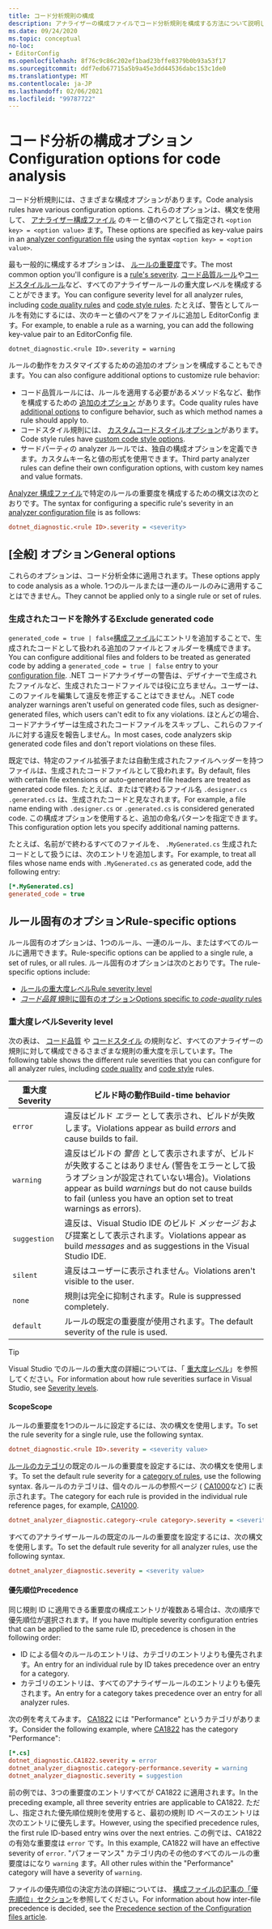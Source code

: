```yaml
---
title: コード分析規則の構成
description: アナライザーの構成ファイルでコード分析規則を構成する方法について説明します。
ms.date: 09/24/2020
ms.topic: conceptual
no-loc:
- EditorConfig
ms.openlocfilehash: 8f76c9c86c202ef1bad23bffe8379b0b93a53f17
ms.sourcegitcommit: ddf7edb67715a5b9a45e3dd44536dabc153c1de0
ms.translationtype: MT
ms.contentlocale: ja-JP
ms.lasthandoff: 02/06/2021
ms.locfileid: "99787722"
---
```

# <a name="configuration-options-for-code-analysis"></a><span data-ttu-id="06ad2-103">コード分析の構成オプション</span><span class="sxs-lookup"><span data-stu-id="06ad2-103">Configuration options for code analysis</span></span>

<span data-ttu-id="06ad2-104">コード分析規則には、さまざまな構成オプションがあります。</span><span class="sxs-lookup"><span data-stu-id="06ad2-104">Code analysis rules have various configuration options.</span></span> <span data-ttu-id="06ad2-105">これらのオプションは、構文を使用して、 [アナライザー構成ファイル](configuration-files.md) のキーと値のペアとして指定され `<option key> = <option value>` ます。</span><span class="sxs-lookup"><span data-stu-id="06ad2-105">These options are specified as key-value pairs in an [analyzer configuration file](configuration-files.md) using the syntax `<option key> = <option value>`.</span></span>

<span data-ttu-id="06ad2-106">最も一般的に構成するオプションは、 [ルールの重要度](#severity-level)です。</span><span class="sxs-lookup"><span data-stu-id="06ad2-106">The most common option you'll configure is a [rule's severity](#severity-level).</span></span> <span data-ttu-id="06ad2-107">[コード品質ルール](quality-rules/index.md)や[コードスタイルルール](style-rules/index.md)など、すべてのアナライザールールの重大度レベルを構成することができます。</span><span class="sxs-lookup"><span data-stu-id="06ad2-107">You can configure severity level for all analyzer rules, including [code quality rules](quality-rules/index.md) and [code style rules](style-rules/index.md).</span></span> <span data-ttu-id="06ad2-108">たとえば、警告としてルールを有効にするには、次のキーと値のペアをファイルに追加し EditorConfig ます。</span><span class="sxs-lookup"><span data-stu-id="06ad2-108">For example, to enable a rule as a warning, you can add the following key-value pair to an EditorConfig file.</span></span>

`dotnet_diagnostic.<rule ID>.severity = warning`

<span data-ttu-id="06ad2-109">ルールの動作をカスタマイズするための追加のオプションを構成することもできます。</span><span class="sxs-lookup"><span data-stu-id="06ad2-109">You can also configure additional options to customize rule behavior:</span></span>

- <span data-ttu-id="06ad2-110">コード品質ルールには、ルールを適用する必要があるメソッド名など、動作を構成するための [追加のオプション](code-quality-rule-options.md) があります。</span><span class="sxs-lookup"><span data-stu-id="06ad2-110">Code quality rules have [additional options](code-quality-rule-options.md) to configure behavior, such as which method names a rule should apply to.</span></span>
- <span data-ttu-id="06ad2-111">コードスタイル規則には、 [カスタムコードスタイルオプション](code-style-rule-options.md)があります。</span><span class="sxs-lookup"><span data-stu-id="06ad2-111">Code style rules have [custom code style options](code-style-rule-options.md).</span></span>
- <span data-ttu-id="06ad2-112">サードパーティの analyzer ルールでは、独自の構成オプションを定義できます。カスタムキー名と値の形式を使用できます。</span><span class="sxs-lookup"><span data-stu-id="06ad2-112">Third party analyzer rules can define their own configuration options, with custom key names and value formats.</span></span>

<span data-ttu-id="06ad2-113">[Analyzer 構成ファイル](configuration-files.md)で特定のルールの重要度を構成するための構文は次のとおりです。</span><span class="sxs-lookup"><span data-stu-id="06ad2-113">The syntax for configuring a specific rule's severity in an [analyzer configuration file](configuration-files.md) is as follows:</span></span>

```ini
dotnet_diagnostic.<rule ID>.severity = <severity>
```

## <a name="general-options"></a><span data-ttu-id="06ad2-114">[全般] オプション</span><span class="sxs-lookup"><span data-stu-id="06ad2-114">General options</span></span>

<span data-ttu-id="06ad2-115">これらのオプションは、コード分析全体に適用されます。</span><span class="sxs-lookup"><span data-stu-id="06ad2-115">These options apply to code analysis as a whole.</span></span> <span data-ttu-id="06ad2-116">1つのルールまたは一連のルールのみに適用することはできません。</span><span class="sxs-lookup"><span data-stu-id="06ad2-116">They cannot be applied only to a single rule or set of rules.</span></span>

### <a name="exclude-generated-code"></a><span data-ttu-id="06ad2-117">生成されたコードを除外する</span><span class="sxs-lookup"><span data-stu-id="06ad2-117">Exclude generated code</span></span>

<span data-ttu-id="06ad2-118">`generated_code = true | false`[構成ファイル](configuration-files.md)にエントリを追加することで、生成されたコードとして扱われる追加のファイルとフォルダーを構成できます。</span><span class="sxs-lookup"><span data-stu-id="06ad2-118">You can configure additional files and folders to be treated as generated code by adding a `generated_code = true | false` entry to your [configuration file](configuration-files.md).</span></span> <span data-ttu-id="06ad2-119">.NET コードアナライザーの警告は、デザイナーで生成されたファイルなど、生成されたコードファイルでは役に立ちません。ユーザーは、このファイルを編集して違反を修正することはできません。</span><span class="sxs-lookup"><span data-stu-id="06ad2-119">.NET code analyzer warnings aren't useful on generated code files, such as designer-generated files, which users can't edit to fix any violations.</span></span> <span data-ttu-id="06ad2-120">ほとんどの場合、コードアナライザーは生成されたコードファイルをスキップし、これらのファイルに対する違反を報告しません。</span><span class="sxs-lookup"><span data-stu-id="06ad2-120">In most cases, code analyzers skip generated code files and don't report violations on these files.</span></span>

<span data-ttu-id="06ad2-121">既定では、特定のファイル拡張子または自動生成されたファイルヘッダーを持つファイルは、生成されたコードファイルとして扱われます。</span><span class="sxs-lookup"><span data-stu-id="06ad2-121">By default, files with certain file extensions or auto-generated file headers are treated as generated code files.</span></span> <span data-ttu-id="06ad2-122">たとえば、またはで終わるファイル名 `.designer.cs` `.generated.cs` は、生成されたコードと見なされます。</span><span class="sxs-lookup"><span data-stu-id="06ad2-122">For example, a file name ending with `.designer.cs` or `.generated.cs` is considered generated code.</span></span> <span data-ttu-id="06ad2-123">この構成オプションを使用すると、追加の命名パターンを指定できます。</span><span class="sxs-lookup"><span data-stu-id="06ad2-123">This configuration option lets you specify additional naming patterns.</span></span>

<span data-ttu-id="06ad2-124">たとえば、名前がで終わるすべてのファイルを、 `.MyGenerated.cs` 生成されたコードとして扱うには、次のエントリを追加します。</span><span class="sxs-lookup"><span data-stu-id="06ad2-124">For example, to treat all files whose name ends with `.MyGenerated.cs` as generated code, add the following entry:</span></span>

```ini
[*.MyGenerated.cs]
generated_code = true
```

## <a name="rule-specific-options"></a><span data-ttu-id="06ad2-125">ルール固有のオプション</span><span class="sxs-lookup"><span data-stu-id="06ad2-125">Rule-specific options</span></span>

<span data-ttu-id="06ad2-126">ルール固有のオプションは、1つのルール、一連のルール、またはすべてのルールに適用できます。</span><span class="sxs-lookup"><span data-stu-id="06ad2-126">Rule-specific options can be applied to a single rule, a set of rules, or all rules.</span></span> <span data-ttu-id="06ad2-127">ルール固有のオプションは次のとおりです。</span><span class="sxs-lookup"><span data-stu-id="06ad2-127">The rule-specific options include:</span></span>

- [<span data-ttu-id="06ad2-128">ルールの重大度レベル</span><span class="sxs-lookup"><span data-stu-id="06ad2-128">Rule severity level</span></span>](#severity-level)
- [<span data-ttu-id="06ad2-129">*コード品質* 規則に固有のオプション</span><span class="sxs-lookup"><span data-stu-id="06ad2-129">Options specific to *code-quality* rules</span></span>](code-quality-rule-options.md)

### <a name="severity-level"></a><span data-ttu-id="06ad2-130">重大度レベル</span><span class="sxs-lookup"><span data-stu-id="06ad2-130">Severity level</span></span>

<span data-ttu-id="06ad2-131">次の表は、 [コード品質](quality-rules/index.md) や [コードスタイル](style-rules/index.md) の規則など、すべてのアナライザーの規則に対して構成できるさまざまな規則の重大度を示しています。</span><span class="sxs-lookup"><span data-stu-id="06ad2-131">The following table shows the different rule severities that you can configure for all analyzer rules, including [code quality](quality-rules/index.md) and [code style](style-rules/index.md) rules.</span></span>

| <span data-ttu-id="06ad2-132">重大度</span><span class="sxs-lookup"><span data-stu-id="06ad2-132">Severity</span></span> | <span data-ttu-id="06ad2-133">ビルド時の動作</span><span class="sxs-lookup"><span data-stu-id="06ad2-133">Build-time behavior</span></span> |
|-|-|
| `error` | <span data-ttu-id="06ad2-134">違反はビルド *エラー* として表示され、ビルドが失敗します。</span><span class="sxs-lookup"><span data-stu-id="06ad2-134">Violations appear as build *errors* and cause builds to fail.</span></span>|
| `warning` | <span data-ttu-id="06ad2-135">違反はビルドの *警告* として表示されますが、ビルドが失敗することはありません (警告をエラーとして扱うオプションが設定されていない場合)。</span><span class="sxs-lookup"><span data-stu-id="06ad2-135">Violations appear as build *warnings* but do not cause builds to fail (unless you have an option set to treat warnings as errors).</span></span> |
| `suggestion` | <span data-ttu-id="06ad2-136">違反は、Visual Studio IDE のビルド *メッセージ* および提案として表示されます。</span><span class="sxs-lookup"><span data-stu-id="06ad2-136">Violations appear as build *messages* and as suggestions in the Visual Studio IDE.</span></span> |
| `silent` | <span data-ttu-id="06ad2-137">違反はユーザーに表示されません。</span><span class="sxs-lookup"><span data-stu-id="06ad2-137">Violations aren't visible to the user.</span></span> |
| `none` | <span data-ttu-id="06ad2-138">規則は完全に抑制されます。</span><span class="sxs-lookup"><span data-stu-id="06ad2-138">Rule is suppressed completely.</span></span> |
| `default` | <span data-ttu-id="06ad2-139">ルールの既定の重要度が使用されます。</span><span class="sxs-lookup"><span data-stu-id="06ad2-139">The default severity of the rule is used.</span></span> |

> [!TIP]
> <span data-ttu-id="06ad2-140">Visual Studio でのルールの重大度の詳細については、「 [重大度レベル](/visualstudio/ide/editorconfig-language-conventions#severity-levels)」を参照してください。</span><span class="sxs-lookup"><span data-stu-id="06ad2-140">For information about how rule severities surface in Visual Studio, see [Severity levels](/visualstudio/ide/editorconfig-language-conventions#severity-levels).</span></span>

#### <a name="scope"></a><span data-ttu-id="06ad2-141">Scope</span><span class="sxs-lookup"><span data-stu-id="06ad2-141">Scope</span></span>

<span data-ttu-id="06ad2-142">ルールの重要度を1つのルールに設定するには、次の構文を使用します。</span><span class="sxs-lookup"><span data-stu-id="06ad2-142">To set the rule severity for a single rule, use the following syntax.</span></span>

```ini
dotnet_diagnostic.<rule ID>.severity = <severity value>
```

<span data-ttu-id="06ad2-143">[ルールのカテゴリ](categories.md)の既定のルールの重要度を設定するには、次の構文を使用します。</span><span class="sxs-lookup"><span data-stu-id="06ad2-143">To set the default rule severity for a [category of rules](categories.md), use the following syntax.</span></span> <span data-ttu-id="06ad2-144">各ルールのカテゴリは、個々のルールの参照ページ ( [CA1000](quality-rules/ca1000.md)など) に表示されます。</span><span class="sxs-lookup"><span data-stu-id="06ad2-144">The category for each rule is provided in the individual rule reference pages, for example, [CA1000](quality-rules/ca1000.md).</span></span>

```ini
dotnet_analyzer_diagnostic.category-<rule category>.severity = <severity value>
```

<span data-ttu-id="06ad2-145">すべてのアナライザールールの既定のルールの重要度を設定するには、次の構文を使用します。</span><span class="sxs-lookup"><span data-stu-id="06ad2-145">To set the default rule severity for all analyzer rules, use the following syntax.</span></span>

```ini
dotnet_analyzer_diagnostic.severity = <severity value>
```

#### <a name="precedence"></a><span data-ttu-id="06ad2-146">優先順位</span><span class="sxs-lookup"><span data-stu-id="06ad2-146">Precedence</span></span>

<span data-ttu-id="06ad2-147">同じ規則 ID に適用できる重要度の構成エントリが複数ある場合は、次の順序で優先順位が選択されます。</span><span class="sxs-lookup"><span data-stu-id="06ad2-147">If you have multiple severity configuration entries that can be applied to the same rule ID, precedence is chosen in the following order:</span></span>

- <span data-ttu-id="06ad2-148">ID による個々のルールのエントリは、カテゴリのエントリよりも優先されます。</span><span class="sxs-lookup"><span data-stu-id="06ad2-148">An entry for an individual rule by ID takes precedence over an entry for a category.</span></span>
- <span data-ttu-id="06ad2-149">カテゴリのエントリは、すべてのアナライザールールのエントリよりも優先されます。</span><span class="sxs-lookup"><span data-stu-id="06ad2-149">An entry for a category takes precedence over an entry for all analyzer rules.</span></span>

<span data-ttu-id="06ad2-150">次の例を考えてみます。 [CA1822](/visualstudio/code-quality/ca1822) には "Performance" というカテゴリがあります。</span><span class="sxs-lookup"><span data-stu-id="06ad2-150">Consider the following example, where [CA1822](/visualstudio/code-quality/ca1822) has the category "Performance":</span></span>

```ini
[*.cs]
dotnet_diagnostic.CA1822.severity = error
dotnet_analyzer_diagnostic.category-performance.severity = warning
dotnet_analyzer_diagnostic.severity = suggestion
```

<span data-ttu-id="06ad2-151">前の例では、3つの重要度のエントリすべてが CA1822 に適用されます。</span><span class="sxs-lookup"><span data-stu-id="06ad2-151">In the preceding example, all three severity entries are applicable to CA1822.</span></span> <span data-ttu-id="06ad2-152">ただし、指定された優先順位規則を使用すると、最初の規則 ID ベースのエントリは次のエントリに優先します。</span><span class="sxs-lookup"><span data-stu-id="06ad2-152">However, using the specified precedence rules, the first rule ID-based entry wins over the next entries.</span></span> <span data-ttu-id="06ad2-153">この例では、CA1822 の有効な重要度は `error` です。</span><span class="sxs-lookup"><span data-stu-id="06ad2-153">In this example, CA1822 will have an effective severity of `error`.</span></span> <span data-ttu-id="06ad2-154">"パフォーマンス" カテゴリ内のその他のすべてのルールの重要度はになり `warning` ます。</span><span class="sxs-lookup"><span data-stu-id="06ad2-154">All other rules within the "Performance" category will have a severity of `warning`.</span></span>

<span data-ttu-id="06ad2-155">ファイルの優先順位の決定方法の詳細については、 [構成ファイルの記事の「優先順位」セクション](configuration-files.md#precedence)を参照してください。</span><span class="sxs-lookup"><span data-stu-id="06ad2-155">For information about how inter-file precedence is decided, see the [Precedence section of the Configuration files article](configuration-files.md#precedence).</span></span>
